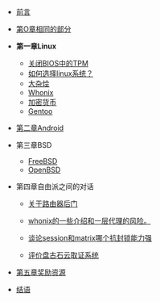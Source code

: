 <!-- docs/_sidebar.md -->

* [前言](README.md)
* [第O章相同的部分](/相同的部分/1)
* **第一章Linux**
	* [关闭BIOS中的TPM](/Linux/关闭BIOS中的TPM/)
	* [如何选择linux系统？](/Linux/如何选择linux系统？/)
	* [大杂烩](/Linux/大杂烩/)
	* [Whonix](/Linux/Whonix/)
	* [加密货币](/Linux/加密货币/)
	* [Gentoo](/Linux/Gentoo/)



* [第二章Android](/Android/1)


* 第三章BSD

	* [FreeBSD](/BSD/FreeBSD/)
	* [OpenBSD](/BSD/OpenBSD/) 
* 第四章自由派之间的对话
	* [关于路由器后门](/自由派之间的对话/关于路由器后门/)
	* [whonix的一些介绍和一层代理的风险。](/自由派之间的对话/whonix的一些介绍和一层代理的风险。/)
	* [谈论session和matrix哪个抗封锁能力强](/自由派之间的对话/谈论session和matrix哪个抗封锁能力强/)

	* [评价盘古石云取证系统](/自由派之间的对话/评价盘古石云取证系统/)	


* [第五章奖励资源](/奖励资源/1)
* [结语](/结语/1)

